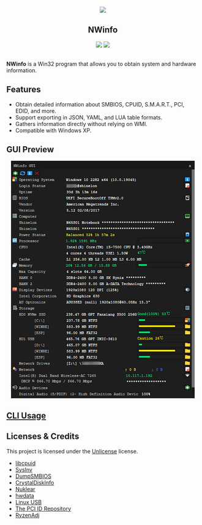 <br />
<div align="center">
  <img src="./docs/images/icon.ico">
  <h2 align="center">NWinfo</h2>
  <div align="center">
    <img src="https://img.shields.io/github/license/a1ive/nwinfo?label=LICENSE&color=ad1453">
    <img src="https://img.shields.io/github/downloads/a1ive/nwinfo/total?label=DOWNLOADS&color=blue">
  </div>
</div>
<br />

**NWinfo** is a Win32 program that allows you to obtain system and hardware information.

## Features
* Obtain detailed information about SMBIOS, CPUID, S.M.A.R.T., PCI, EDID, and more.
* Support exporting in JSON, YAML, and LUA table formats.
* Gathers information directly without relying on WMI.
* Compatible with Windows XP.

## GUI Preview

<div align="center">
  <img src="./docs/images/demo.png">
</div>

## [CLI Usage](./docs/README.md)

## Licenses & Credits

This project is licensed under the [Unlicense](https://unlicense.org/) license.

* [libcpuid](https://libcpuid.sourceforge.net)
* [SysInv](https://github.com/cavaliercoder/sysinv)
* [DumpSMBIOS](https://github.com/KunYi/DumpSMBIOS)
* [CrystalDiskInfo](https://github.com/hiyohiyo/CrystalDiskInfo)
* [Nuklear](https://github.com/Immediate-Mode-UI/Nuklear)
* [hwdata](https://github.com/vcrhonek/hwdata)
* [Linux USB](http://www.linux-usb.org)
* [The PCI ID Repository](https://pci-ids.ucw.cz)
* [RyzenAdj](https://github.com/FlyGoat/RyzenAdj)
